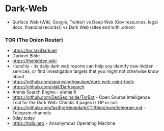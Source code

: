 # Dark-Web
-  Surface Web (Wiki, Google, Twitter) vs Deep Web (Gov resources, legal docs, financial records)) vs Dark Web (sites end with .onion)
### TOR (The Onion Router)
- https://tor.taxiDarknet
- Darknet Bible
- https://thehidden.wiki
- Hunchly - Its daily dark web reports can help you identify new hidden services, or find investigation targets that you might not otherwise know about
- https://github.com/apurvsinghgautam/dark-web-osint-tools
- https://github.com/vlall/Darksearch
- Ahmia Search Engine - ahmia.fi
- https://github.com/DedSecInside/TorBot -  Open Source Intelligence Tool for the Dark Web. Checks if pages iz UP or not.
- https://github.com/fastfire/deepdarkCTI/blob/main/telegram.md - Telegram channels
- 0day.today
- https://tails.net/ - Anaonymous Operating Machine
